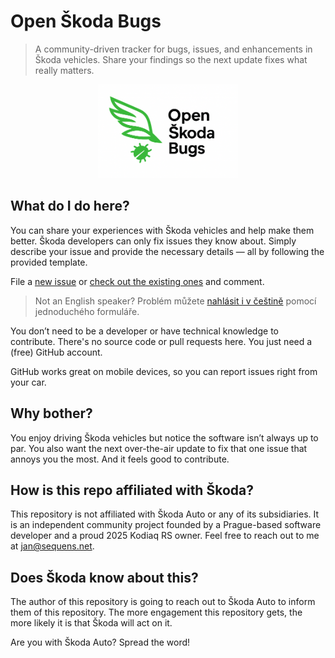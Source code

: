 # Open Škoda Bugs

> A community-driven tracker for bugs, issues, and enhancements in Škoda vehicles. Share your findings so the next update fixes what really matters.

<p align="center"><img src="images/open-skoda-bugs.png" alt="Open Škoda Bugs" height="150"></p>

## What do I do here?

You can share your experiences with Škoda vehicles and help make them better.
Škoda developers can only fix issues they know about.
Simply describe your issue and provide the necessary details — all by following the provided template.

File a [new issue](https://github.com/jansequens/open-skoda-bugs/issues/new/choose) or [check out the existing ones](https://github.com/jansequens/open-skoda-bugs/issues) and comment.

> Not an English speaker? Problém můžete [nahlásit i v češtině](https://github.com/jansequens/open-skoda-bugs/issues/new/choose)
> pomocí jednoduchého formuláře.

You don’t need to be a developer or have technical knowledge to contribute.
There's no source code or pull requests here.
You just need a (free) GitHub account.

GitHub works great on mobile devices, so you can report issues right from your car.

## Why bother?

You enjoy driving Škoda vehicles but notice the software isn’t always up to par.
You also want the next over-the-air update to fix that one issue that annoys you the most.
And it feels good to contribute.

## How is this repo affiliated with Škoda?

This repository is not affiliated with Škoda Auto or any of its subsidiaries.
It is an independent community project founded by a Prague-based software developer and a proud 2025 Kodiaq RS owner.
Feel free to reach out to me at jan@sequens.net.

## Does Škoda know about this?

The author of this repository is going to reach out to Škoda Auto to inform them of this repository.
The more engagement this repository gets, the more likely it is that Škoda will act on it.

Are you with Škoda Auto? Spread the word!
